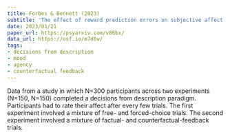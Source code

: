 ```yaml
---
title: Forbes & Bennett (2023)
subtitle: 'The effect of reward prediction errors on subjective affect depends on outcome valence and decision context'
date: 2023/01/21
paper_url: https://psyarxiv.com/v86bx/
data_url: https://osf.io/m7dtw/
tags:
- decisions from description
- mood
- agency
- counterfactual feedback
---
```


Data from a study in which N=300 participants across two experiments (N=150, N=150) completed a decisions from description paradigm. Participants had to rate their affect after every few trials. The first experiment involved a mixture of free- and forced-choice trials. The second experiment involved a mixture of factual- and counterfactual-feedback trials. 
